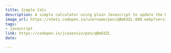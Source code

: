 ```yaml
---
title: Simple Calc
description: A simple calculator using plain Javascript to update the DOM
image_url: https://shots.codepen.io/username/pen/qBmEdZL-800.webp?version=1635951846
tags:
- javascript
link: https://codepen.io/jcasensio/pen/qBmEdZL
date: 

---
```

